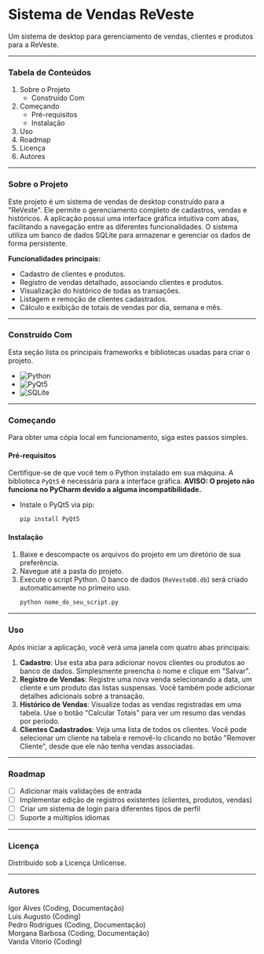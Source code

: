 # Sistema de Vendas ReVeste

Um sistema de desktop para gerenciamento de vendas, clientes e produtos para a ReVeste.

---

### **Tabela de Conteúdos**
1.  Sobre o Projeto
    * Construído Com
2.  Começando
    * Pré-requisitos
    * Instalação
3.  Uso
4.  Roadmap
5.  Licença
6.  Autores

---

### **Sobre o Projeto**

Este projeto é um sistema de vendas de desktop construído para a "ReVeste". Ele permite o gerenciamento completo de cadastros, vendas e históricos. A aplicação possui uma interface gráfica intuitiva com abas, facilitando a navegação entre as diferentes funcionalidades. O sistema utiliza um banco de dados SQLite para armazenar e gerenciar os dados de forma persistente.

**Funcionalidades principais:**
* Cadastro de clientes e produtos.
* Registro de vendas detalhado, associando clientes e produtos.
* Visualização do histórico de todas as transações.
* Listagem e remoção de clientes cadastrados.
* Cálculo e exibição de totais de vendas por dia, semana e mês.

---

### **Construído Com**

Esta seção lista os principais frameworks e bibliotecas usadas para criar o projeto.

* ![Python](https://img.shields.io/badge/Python-3776AB?style=for-the-badge&logo=python&logoColor=white)
* ![PyQt5](https://img.shields.io/badge/PyQt5-414345?style=for-the-badge&logo=qt&logoColor=white)
* ![SQLite](https://img.shields.io/badge/SQLite-07405E?style=for-the-badge&logo=sqlite&logoColor=white)

---

### **Começando**

Para obter uma cópia local em funcionamento, siga estes passos simples.

#### **Pré-requisitos**

Certifique-se de que você tem o Python instalado em sua máquina. A biblioteca `PyQt5` é necessária para a interface gráfica. **AVISO: O projeto não funciona no PyCharm devido a alguma incompatibilidade.**

* Instale o PyQt5 via pip:
    ```sh
    pip install PyQt5
    ```

#### **Instalação**

1.  Baixe e descompacte os arquivos do projeto em um diretório de sua preferência.
2.  Navegue até a pasta do projeto.
3.  Execute o script Python. O banco de dados (`ReVesteDB.db`) será criado automaticamente no primeiro uso.
    ```sh
    python nome_do_seu_script.py
    ```

---

### **Uso**

Após iniciar a aplicação, você verá uma janela com quatro abas principais:

1.  **Cadastro**: Use esta aba para adicionar novos clientes ou produtos ao banco de dados. Simplesmente preencha o nome e clique em "Salvar".
2.  **Registro de Vendas**: Registre uma nova venda selecionando a data, um cliente e um produto das listas suspensas. Você também pode adicionar detalhes adicionais sobre a transação.
3.  **Histórico de Vendas**: Visualize todas as vendas registradas em uma tabela. Use o botão "Calcular Totais" para ver um resumo das vendas por período.
4.  **Clientes Cadastrados**: Veja uma lista de todos os clientes. Você pode selecionar um cliente na tabela e removê-lo clicando no botão "Remover Cliente", desde que ele não tenha vendas associadas.

---

### **Roadmap**

* [ ] Adicionar mais validações de entrada
* [ ] Implementar edição de registros existentes (clientes, produtos, vendas)
* [ ] Criar um sistema de login para diferentes tipos de perfil
* [ ] Suporte a múltiplos idiomas

---

### **Licença**

Distribuído sob a Licença Unlicense.

---

### **Autores**

Igor Alves (Coding, Documentação)  
Luis Augusto (Coding)  
Pedro Rodrigues (Coding, Documentação)  
Morgana Barbosa (Coding, Documentação)  
Vanda Vitorio (Coding)

